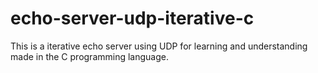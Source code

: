 # echo-server-udp-iterative-c
This is a iterative echo server using UDP for learning and understanding made in the C programming language.
